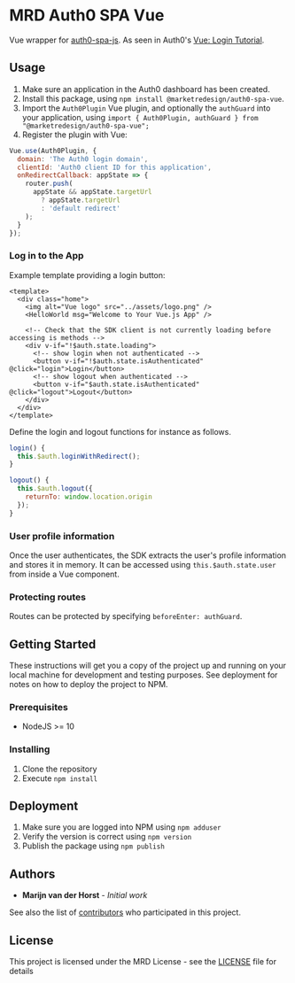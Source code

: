 # MRD Auth0 SPA Vue

Vue wrapper for [auth0-spa-js](https://github.com/auth0/auth0-spa-js).
As seen in Auth0's [Vue: Login Tutorial](https://auth0.com/docs/quickstart/spa/vuejs/).

## Usage
1. Make sure an application in the Auth0 dashboard has been created. 
2. Install this package, using `npm install @marketredesign/auth0-spa-vue`.
3. Import the `Auth0Plugin` Vue plugin, and optionally the `authGuard` into your application, using 
`import { Auth0Plugin, authGuard } from "@marketredesign/auth0-spa-vue";`
4. Register the plugin with Vue:
```javascript
Vue.use(Auth0Plugin, {
  domain: 'The Auth0 login domain',
  clientId: 'Auth0 client ID for this application',
  onRedirectCallback: appState => {
    router.push(
      appState && appState.targetUrl
        ? appState.targetUrl
        : 'default redirect'
    );
  }
});
```

### Log in to the App
Example template providing a login button:
```vue
<template>
  <div class="home">
    <img alt="Vue logo" src="../assets/logo.png" />
    <HelloWorld msg="Welcome to Your Vue.js App" />

    <!-- Check that the SDK client is not currently loading before accessing is methods -->
    <div v-if="!$auth.state.loading">
      <!-- show login when not authenticated -->
      <button v-if="!$auth.state.isAuthenticated" @click="login">Login</button>
      <!-- show logout when authenticated -->
      <button v-if="$auth.state.isAuthenticated" @click="logout">Logout</button>
    </div>
  </div>
</template>
```

Define the login and logout functions for instance as follows.
```javascript
login() {
  this.$auth.loginWithRedirect();
}

logout() {
  this.$auth.logout({
    returnTo: window.location.origin
  });
}
```

### User profile information
Once the user authenticates, the SDK extracts the user's profile information and stores it in memory. 
It can be accessed using `this.$auth.state.user` from inside a Vue component.

### Protecting routes
Routes can be protected by specifying `beforeEnter: authGuard`.

## Getting Started

These instructions will get you a copy of the project up and running on your local machine for development and testing purposes. 
See deployment for notes on how to deploy the project to NPM.

### Prerequisites

* NodeJS >= 10

### Installing

1. Clone the repository
2. Execute `npm install`

## Deployment

1. Make sure you are logged into NPM using `npm adduser`
2. Verify the version is correct using `npm version`
3. Publish the package using `npm publish`

## Authors

* **Marijn van der Horst** - *Initial work*

See also the list of [contributors](https://github.com/marketredesign/your_project/contributors) who participated in this project.

## License

This project is licensed under the MRD License - see the [LICENSE](LICENSE) file for details

